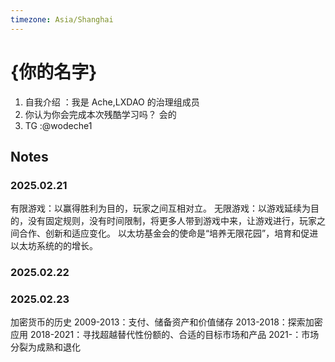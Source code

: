 ```yaml
---
timezone: Asia/Shanghai
---
```


# {你的名字}

1. 自我介绍 ：我是 Ache,LXDAO 的治理组成员
2. 你认为你会完成本次残酷学习吗？ 会的
3. TG :@wodeche1

## Notes

<!-- Content_START -->


### 2025.02.21
有限游戏：以赢得胜利为目的，玩家之间互相对立。
无限游戏：以游戏延续为目的，没有固定规则，没有时间限制，将更多人带到游戏中来，让游戏进行，玩家之间合作、创新和适应变化。
以太坊基金会的使命是“培养无限花园”，培育和促进以太坊系统的的增长。
### 2025.02.22
### 2025.02.23
  加密货币的历史
  2009-2013：支付、储备资产和价值储存
  2013-2018：探索加密应用
  2018-2021：寻找超越替代性份额的、合适的目标市场和产品
  2021-：市场分裂为成熟和退化

<!-- Content_END -->
